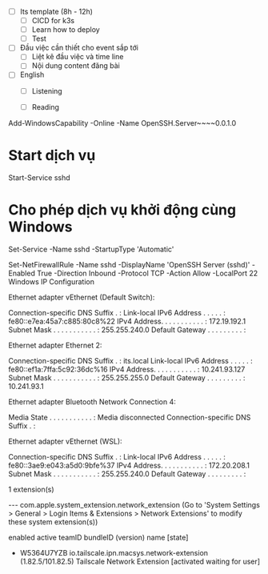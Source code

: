 - [ ] Its template (8h - 12h)
	- [ ] CICD for k3s 
	- [ ] Learn how to deploy
	- [ ] Test
- [ ] Đầu việc cần thiết cho event sắp tới
	- [ ] Liệt kê đầu việc và time line
	- [ ] Nội dung content đăng bài
- [ ] English
	- [ ] Listening 
	- [ ] Reading




Add-WindowsCapability -Online -Name OpenSSH.Server~~~~0.0.1.0

# Start dịch vụ
Start-Service sshd

# Cho phép dịch vụ khởi động cùng Windows
Set-Service -Name sshd -StartupType 'Automatic'

Set-NetFirewallRule -Name sshd -DisplayName 'OpenSSH Server (sshd)' -Enabled True -Direction Inbound -Protocol TCP -Action Allow -LocalPort 22
Windows IP Configuration


Ethernet adapter vEthernet (Default Switch):

   Connection-specific DNS Suffix  . :
   Link-local IPv6 Address . . . . . : fe80::e7ea:45a7:c885:80c8%22
   IPv4 Address. . . . . . . . . . . : 172.19.192.1
   Subnet Mask . . . . . . . . . . . : 255.255.240.0
   Default Gateway . . . . . . . . . :

Ethernet adapter Ethernet 2:

   Connection-specific DNS Suffix  . : its.local
   Link-local IPv6 Address . . . . . : fe80::ef1a:7ffa:5c92:36dc%16
   IPv4 Address. . . . . . . . . . . : 10.241.93.127
   Subnet Mask . . . . . . . . . . . : 255.255.255.0
   Default Gateway . . . . . . . . . : 10.241.93.1

Ethernet adapter Bluetooth Network Connection 4:

   Media State . . . . . . . . . . . : Media disconnected
   Connection-specific DNS Suffix  . :

Ethernet adapter vEthernet (WSL):

   Connection-specific DNS Suffix  . :
   Link-local IPv6 Address . . . . . : fe80::3ae9:e043:a5d0:9bfe%37
   IPv4 Address. . . . . . . . . . . : 172.20.208.1
   Subnet Mask . . . . . . . . . . . : 255.255.240.0
   Default Gateway . . . . . . . . . :


1 extension(s)

--- com.apple.system_extension.network_extension (Go to 'System Settings > General > Login Items & Extensions > Network Extensions' to modify these system extension(s))

enabled active teamID bundleID (version) name [state]

* W5364U7YZB io.tailscale.ipn.macsys.network-extension (1.82.5/101.82.5) Tailscale Network Extension [activated waiting for user]